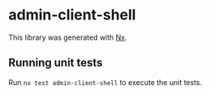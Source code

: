 # admin-client-shell

This library was generated with [Nx](https://nx.dev).

## Running unit tests

Run `nx test admin-client-shell` to execute the unit tests.
